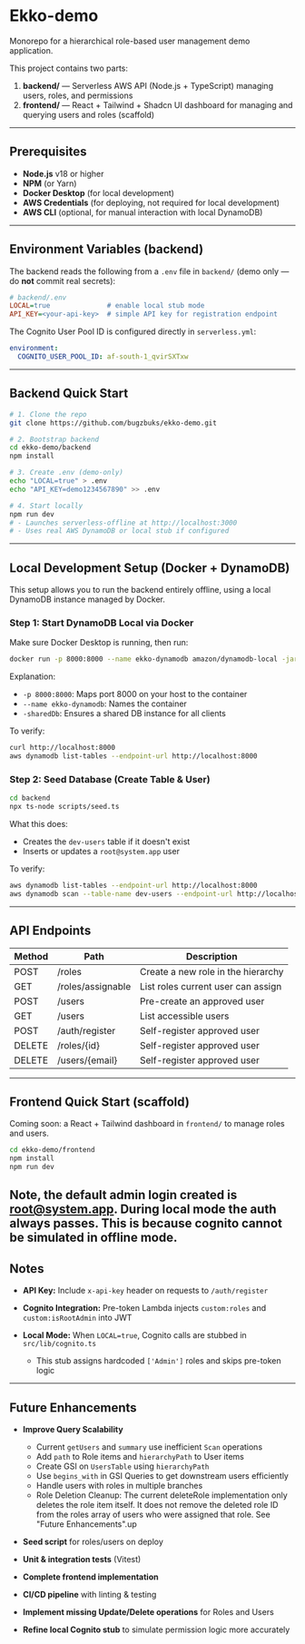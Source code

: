 # Ekko-demo

Monorepo for a hierarchical role-based user management demo application.

This project contains two parts:

1. **backend/** — Serverless AWS API (Node.js + TypeScript) managing users, roles, and permissions
2. **frontend/** — React + Tailwind + Shadcn UI dashboard for managing and querying users and roles (scaffold)

---

## Prerequisites

* **Node.js** v18 or higher
* **NPM** (or Yarn)
* **Docker Desktop** (for local development)
* **AWS Credentials** (for deploying, not required for local development)
* **AWS CLI** (optional, for manual interaction with local DynamoDB)

---

## Environment Variables (backend)

The backend reads the following from a `.env` file in `backend/` (demo only — do **not** commit real secrets):

```ini
# backend/.env
LOCAL=true              # enable local stub mode
API_KEY=<your-api-key>  # simple API key for registration endpoint
```

The Cognito User Pool ID is configured directly in `serverless.yml`:

```yaml
environment:
  COGNITO_USER_POOL_ID: af-south-1_qvirSXTxw
```

---

## Backend Quick Start

```bash
# 1. Clone the repo
git clone https://github.com/bugzbuks/ekko-demo.git

# 2. Bootstrap backend
cd ekko-demo/backend
npm install

# 3. Create .env (demo-only)
echo "LOCAL=true" > .env
echo "API_KEY=demo1234567890" >> .env

# 4. Start locally
npm run dev
# - Launches serverless-offline at http://localhost:3000
# - Uses real AWS DynamoDB or local stub if configured
```

---

## Local Development Setup (Docker + DynamoDB)

This setup allows you to run the backend entirely offline, using a local DynamoDB instance managed by Docker.

### Step 1: Start DynamoDB Local via Docker

Make sure Docker Desktop is running, then run:

```bash
docker run -p 8000:8000 --name ekko-dynamodb amazon/dynamodb-local -jar DynamoDBLocal.jar -sharedDb
```

Explanation:

* `-p 8000:8000`: Maps port 8000 on your host to the container
* `--name ekko-dynamodb`: Names the container
* `-sharedDb`: Ensures a shared DB instance for all clients

To verify:

```bash
curl http://localhost:8000
aws dynamodb list-tables --endpoint-url http://localhost:8000
```

### Step 2: Seed Database (Create Table & User)

```bash
cd backend
npx ts-node scripts/seed.ts
```

What this does:

* Creates the `dev-users` table if it doesn't exist
* Inserts or updates a `root@system.app` user

To verify:

```bash
aws dynamodb list-tables --endpoint-url http://localhost:8000
aws dynamodb scan --table-name dev-users --endpoint-url http://localhost:8000
```

---

## API Endpoints

| Method | Path              | Description                        |
| ------ | ----------------- | ---------------------------------- |
| POST   | /roles            | Create a new role in the hierarchy |
| GET    | /roles/assignable | List roles current user can assign |
| POST   | /users            | Pre-create an approved user        |
| GET    | /users            | List accessible users              |
| POST   | /auth/register    | Self-register approved user        |
| DELETE | /roles/{id}       | Self-register approved user        |
| DELETE | /users/{email}    | Self-register approved user        |

---

## Frontend Quick Start (scaffold)

Coming soon: a React + Tailwind dashboard in `frontend/` to manage roles and users.

```bash
cd ekko-demo/frontend
npm install
npm run dev
```

Note, the default admin login created is root@system.app. During local mode the auth always passes. 
This is because cognito cannot be simulated in offline mode.
---

## Notes

* **API Key:** Include `x-api-key` header on requests to `/auth/register`
* **Cognito Integration:** Pre-token Lambda injects `custom:roles` and `custom:isRootAdmin` into JWT
* **Local Mode:** When `LOCAL=true`, Cognito calls are stubbed in `src/lib/cognito.ts`

  * This stub assigns hardcoded `['Admin']` roles and skips pre-token logic

---

## Future Enhancements

* **Improve Query Scalability**

  * Current `getUsers` and `summary` use inefficient `Scan` operations
  * Add `path` to Role items and `hierarchyPath` to User items
  * Create GSI on `UsersTable` using `hierarchyPath`
  * Use `begins_with` in GSI Queries to get downstream users efficiently
  * Handle users with roles in multiple branches
  * Role Deletion Cleanup: The current deleteRole implementation only deletes the role item itself. It does not remove the deleted role ID from the roles array of users who were assigned that role. See "Future Enhancements".up

* **Seed script** for roles/users on deploy

* **Unit & integration tests** (Vitest)

* **Complete frontend implementation**

* **CI/CD pipeline** with linting & testing

* **Implement missing Update/Delete operations** for Roles and Users

* **Refine local Cognito stub** to simulate permission logic more accurately
